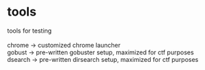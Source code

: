 # tools
tools for testing
<br>
<br>
chrome -> customized chrome launcher<br>
gobust -> pre-written gobuster setup, maximized for ctf purposes<br>
dsearch -> pre-written dirsearch setup, maximized for ctf purposes<br>
